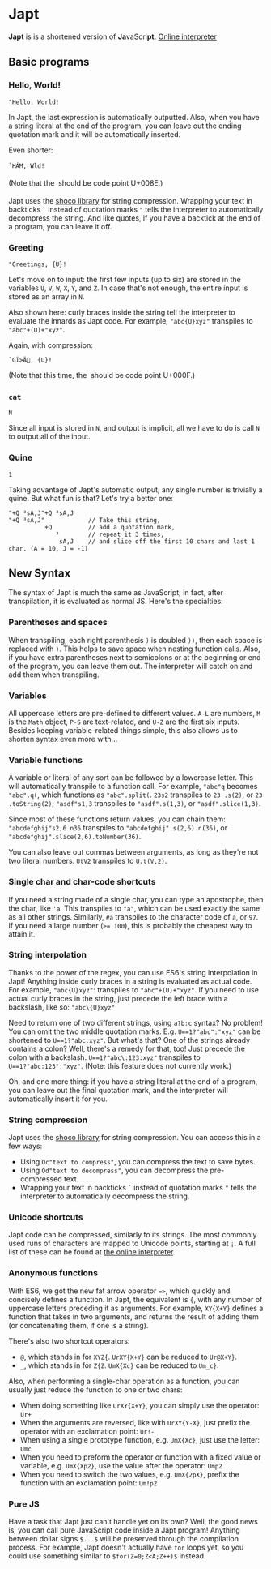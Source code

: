 # Japt

**Japt** is is a shortened version of **Ja**vaScri**pt**. [Online interpreter](http://ethproductions.github.io/japt)

## Basic programs

### Hello, World!

    "Hello, World!

In Japt, the last expression is automatically outputted. Also, when you have a string literal at the end of the program, you can leave out the ending quotation mark and it will be automatically inserted.

Even shorter:

    `HÁM, Wld!

(Note that the `` should be code point U+008E.)

Japt uses the [shoco library](http://ed-von-schleck.github.io/shoco/) for string compression. Wrapping your text in backticks `` ` `` instead of quotation marks `"` tells the interpreter to automatically decompress the string. And like quotes, if you have a backtick at the end of a program, you can leave it off.

### Greeting

    "Greetings, {U}!

Let's move on to input: the first few inputs (up to six) are stored in the variables `U`, `V`, `W`, `X`, `Y`, and `Z`. In case that's not enough, the entire input is stored as an array in `N`.

Also shown here: curly braces inside the string tell the interpreter to evaluate the innards as Japt code. For example, `"abc{U}xyz"` transpiles to `"abc"+(U)+"xyz"`.

Again, with compression:

    `GÎ>Ä, {U}!
    
(Note that this time, the `` should be code point U+000F.)

### `cat`

    N

Since all input is stored in `N`, and output is implicit, all we have to do is call `N` to output all of the input.

### Quine

    1

Taking advantage of Japt's automatic output, any single number is trivially a quine. But what fun is that? Let's try a better one:

    "+Q ³sA,J"+Q ³sA,J
    "+Q ³sA,J"            // Take this string,
              +Q          // add a quotation mark,
                 ³        // repeat it 3 times,
                  sA,J    // and slice off the first 10 chars and last 1 char. (A = 10, J = -1)

## New Syntax

The syntax of Japt is much the same as JavaScript; in fact, after transpilation, it is evaluated as normal JS. Here's the specialties:

### Parentheses and spaces

When transpiling, each right parenthesis `)` is doubled `))`, then each space is replaced with `)`. This helps to save space when nesting function calls.
Also, if you have extra parentheses next to semicolons or at the beginning or end of the program, you can leave them out. The interpreter will catch on and add them when transpiling.

### Variables

All uppercase letters are pre-defined to different values. `A-L` are numbers, `M` is the `Math` object, `P-S` are text-related, and `U-Z` are the first six inputs. Besides keeping variable-related things simple, this also allows us to shorten syntax even more with...

### Variable functions

A variable or literal of any sort can be followed by a lowercase letter. This will automatically transpile to a function call. For example, `"abc"q` becomes `"abc".q(`, which functions as `"abc".split(`. `23s2` transpiles to `23 .s(2)`, or `23 .toString(2)`; `"asdf"s1,3` transpiles to `"asdf".s(1,3)`, or `"asdf".slice(1,3)`.

Since most of these functions return values, you can chain them: `"abcdefghij"s2,6 n36` transpiles to `"abcdefghij".s(2,6).n(36)`, or `"abcdefghij".slice(2,6).toNumber(36)`.

You can also leave out commas between arguments, as long as they're not two literal numbers. `UtV2` transpiles to `U.t(V,2)`.

### Single char and char-code shortcuts

If you need a string made of a single char, you can type an apostrophe, then the char, like `'a`. This transpiles to `"a"`, which can be used exactly the same as all other strings. Similarly, `#a` transpiles to the character code of `a`, or `97`. If you need a large number (`>= 100`), this is probably the cheapest way to attain it.

### String interpolation

Thanks to the power of the regex, you can use ES6's string interpolation in Japt! Anything inside curly braces in a string is evaluated as actual code. For example, `"abc{U}xyz"`: transpiles to `"abc"+(U)+"xyz"`. If you need to use actual curly braces in the string, just precede the left brace with a backslash, like so: `"abc\{U}xyz"`

Need to return one of two different strings, using `a?b:c` syntax? No problem! You can omit the two middle quotation marks. E.g. `U==1?"abc":"xyz"` can be shortened to `U==1?"abc:xyz"`. But what's that? One of the strings already contains a colon? Well, there's a remedy for that, too! Just precede the colon with a backslash. `U==1?"abc\:123:xyz"` transpiles to `U==1?"abc:123":"xyz"`. (Note: this feature does not currently work.)

Oh, and one more thing: if you have a string literal at the end of a program, you can leave out the final quotation mark, and the interpreter will automatically insert it for you.

### String compression

Japt uses the [shoco library](http://ed-von-schleck.github.io/shoco/) for string compression. You can access this in a few ways:

- Using `Oc"text to compress"`, you can compress the text to save bytes.
- Using `Od"text to decompress"`, you can decompress the pre-compressed text.
- Wrapping your text in backticks `` ` `` instead of quotation marks `"` tells the interpreter to automatically decompress the string.

### Unicode shortcuts

Japt code can be compressed, similarly to its strings. The most commonly used runs of characters are mapped to Unicode points, starting at `¡`. A full list of these can be found at [the online interpreter](http://ethproductions.github.io/japt).

### Anonymous functions

With ES6, we got the new fat arrow operator `=>`, which quickly and concisely defines a function. In Japt, the equivalent is `{`, with any number of uppercase letters preceding it as arguments. For example, `XY{X+Y}` defines a function that takes in two arguments, and returns the result of adding them (or concatenating them, if one is a string). 

There's also two shortcut operators:

- `@`, which stands in for `XYZ{`. `UrXY{X+Y}` can be reduced to `Ur@X+Y}`.
- `_`, which stands in for `Z{Z`. `UmX{Xc}` can be reduced to `Um_c}`.

Also, when performing a single-char operation as a function, you can usually just reduce the function to one or two chars:

- When doing something like `UrXY{X+Y}`, you can simply use the operator: `Ur+`
- When the arguments are reversed, like with `UrXY{Y-X}`, just prefix the operator with an exclamation point: `Ur!-`
- When using a single prototype function, e.g. `UmX{Xc}`, just use the letter: `Umc`
- When you need to preform the operator or function with a fixed value or variable, e.g. `UmX{Xp2}`, use the value after the operator: `Ump2`
- When you need to switch the two values, e.g. `UmX{2pX}`, prefix the function with an exclamation point: `Um!p2`

### Pure JS

Have a task that Japt just can't handle yet on its own? Well, the good news is, you can call pure JavaScript code inside a Japt program! Anything between dollar signs `$...$` will be preserved through the compilation process. For example, Japt doesn't actually have `for` loops yet, so you could use something similar to `$for(Z=0;Z<A;Z++)$` instead.
